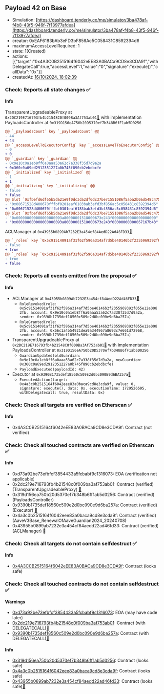 ## Payload 42 on Base

- Simulation: [https://dashboard.tenderly.co/me/simulator/3ba478af-f4b8-43f5-946f-7f13977afdea](https://dashboard.tenderly.co/me/simulator/3ba478af-f4b8-43f5-946f-7f13977afdea)
- creator: 0xEAF6183bAb3eFD3bF856Ac5C058431C8592394d6
- maximumAccessLevelRequired: 1
- state: 1(Created)
- actions: [{"target":"0x4A3C0B2515164f6042eEE83A0BACa9CD8e3CDA9f","withDelegateCall":true,"accessLevel":1,"value":"0","signature":"execute()","callData":"0x"}]
- createdAt: [16/10/2024, 18:02:39](https://basescan.org/tx/0x7c5f78361488a249a772eaefc2b110686c2b1935339e968a37153042129f65ba)

### Check: Reports all state changes :white_check_mark:

#### Info


TransparentUpgradeableProxy at `0x2DC219E716793fb4b21548C0f009Ba3Af753ab01`[:ghost:](https://github.com/bgd-labs/aave-address-book "GovernanceV3Base.PAYLOADS_CONTROLLER") with implementation PayloadsController at `0x319D156eA750b20D5370ef7b348B6fF1ab5D0256`
```diff
@@ `_payloadsCount` key `_payloadsCount` @@
- 44
+ 44
@@ `_accessLevelToExecutorConfig` key `_accessLevelToExecutorConfig` @@
- 0
+ 0
@@ `_guardian` key `_guardian` @@
- 0x9e10c0a1eb8ff6a0aaa53a62c7a338f35d7d9a2a
+ 0x360c0a69ed2912351227a0b745f890cb2ebdbcfe
@@ `_initialized` key `_initialized` @@
- 1
+ 1
@@ `_initializing` key `_initializing` @@
- false
+ false
@@ Slot `0xfbefd6df65b5da21e9f0dc3da2df6dc37be71551086f5aba2b0ad548c4758150` @@
- "0x00671528d400670fffbf0201eaf6183bab3efd3bf856ac5c058431c8592394d6"
+ "0x00671528d400670fffbf0301eaf6183bab3efd3bf856ac5c058431c8592394d6"
@@ Slot `0xfbefd6df65b5da21e9f0dc3da2df6dc37be71551086f5aba2b0ad548c4758151` @@
- "0x000000000000000000093a80000001518000673e243f00000000000000000000"
+ "0x000000000000000000093a80000001518000673e243f00000000000067167b43"
```

ACLManager at `0x43955b0899Ab7232E3a454cf84AedD22Ad46FD33`[:ghost:](https://github.com/bgd-labs/aave-address-book "AaveV3Base.ACL_MANAGER")
```diff
@@ `_roles` key `0x5c91514091af31f62f596a314af7d5be40146b2f2355969392f055e12e0982fb.members.0x56c1a4b54921dea9a344967a8693c7e661d72968` @@
- false
+ true
@@ `_roles` key `0x5c91514091af31f62f596a314af7d5be40146b2f2355969392f055e12e0982fb.members.0x9e10c0a1eb8ff6a0aaa53a62c7a338f35d7d9a2a` @@
- true
+ false
```


### Check: Reports all events emitted from the proposal :white_check_mark:

#### Info

- ACLManager at `0x43955b0899Ab7232E3a454cf84AedD22Ad46FD33`[:ghost:](https://github.com/bgd-labs/aave-address-book "AaveV3Base.ACL_MANAGER")
  - `RoleRevoked(role: 0x5c91514091af31f62f596a314af7d5be40146b2f2355969392f055e12e0982fb, account: 0x9e10c0a1eb8ff6a0aaa53a62c7a338f35d7d9a2a, sender: 0x9390b1735def18560c509e2d0bc090e9d6ba257a)`
  - `RoleGranted(role: 0x5c91514091af31f62f596a314af7d5be40146b2f2355969392f055e12e0982fb, account: 0x56c1a4b54921dea9a344967a8693c7e661d72968, sender: 0x9390b1735def18560c509e2d0bc090e9d6ba257a)`
- TransparentUpgradeableProxy at `0x2DC219E716793fb4b21548C0f009Ba3Af753ab01`[:ghost:](https://github.com/bgd-labs/aave-address-book "GovernanceV3Base.PAYLOADS_CONTROLLER") with implementation PayloadsController at `0x319D156eA750b20D5370ef7b348B6fF1ab5D0256`
  - `GuardianUpdated(oldGuardian: 0x9e10c0a1eb8ff6a0aaa53a62c7a338f35d7d9a2a, newGuardian: 0x360c0a69ed2912351227a0b745f890cb2ebdbcfe)`
  - `PayloadExecuted(payloadId: 42)`
- Executor at `0x9390B1735def18560c509E2d0bc090E9d6BA257a`[:ghost:](https://github.com/bgd-labs/aave-address-book "AaveV3Base.ACL_ADMIN, GovernanceV3Base.EXECUTOR_LVL_1")
  - `ExecutedAction(target: 0x4a3c0b2515164f6042eee83a0baca9cd8e3cda9f, value: 0, signature: execute(), data: 0x, executionTime: 1729526595, withDelegatecall: true, resultData: 0x)`

### Check: Check all targets are verified on Etherscan :white_check_mark:

#### Info

- 0x4A3C0B2515164f6042eEE83A0BACa9CD8e3CDA9f: Contract (not verified) 

### Check: Check all touched contracts are verified on Etherscan :white_check_mark:

#### Info

- 0xd73a92be73efbfcf3854433a5fcbabf9c1316073: EOA (verification not applicable)
- 0x2dc219e716793fb4b21548c0f009ba3af753ab01: Contract (verified) (TransparentUpgradeableProxy) [:ghost:](https://github.com/bgd-labs/aave-address-book "GovernanceV3Base.PAYLOADS_CONTROLLER")
- 0x319d156ea750b20d5370ef7b348b6ff1ab5d0256: Contract (verified) (PayloadsController) 
- 0x9390b1735def18560c509e2d0bc090e9d6ba257a: Contract (verified) (Executor) [:ghost:](https://github.com/bgd-labs/aave-address-book "AaveV3Base.ACL_ADMIN, GovernanceV3Base.EXECUTOR_LVL_1")
- 0x4a3c0b2515164f6042eee83a0baca9cd8e3cda9f: Contract (verified) (AaveV3Base_RenewalOfAaveGuardian2024_20240708) 
- 0x43955b0899ab7232e3a454cf84aedd22ad46fd33: Contract (verified) (ACLManager) [:ghost:](https://github.com/bgd-labs/aave-address-book "AaveV3Base.ACL_MANAGER")

### Check: Check all targets do not contain selfdestruct :white_check_mark:

#### Info

- [0x4A3C0B2515164f6042eEE83A0BACa9CD8e3CDA9f](https://basescan.org/address/0x4A3C0B2515164f6042eEE83A0BACa9CD8e3CDA9f): Contract (looks safe)

### Check: Check all touched contracts do not contain selfdestruct :white_check_mark:

#### Warnings

- [0xd73a92be73efbfcf3854433a5fcbabf9c1316073](https://basescan.org/address/0xd73a92be73efbfcf3854433a5fcbabf9c1316073): EOA (may have code later)
- [0x2dc219e716793fb4b21548c0f009ba3af753ab01](https://basescan.org/address/0x2dc219e716793fb4b21548c0f009ba3af753ab01): Contract (with DELEGATECALL)[:ghost:](https://github.com/bgd-labs/aave-address-book "GovernanceV3Base.PAYLOADS_CONTROLLER")
- [0x9390b1735def18560c509e2d0bc090e9d6ba257a](https://basescan.org/address/0x9390b1735def18560c509e2d0bc090e9d6ba257a): Contract (with DELEGATECALL)[:ghost:](https://github.com/bgd-labs/aave-address-book "AaveV3Base.ACL_ADMIN, GovernanceV3Base.EXECUTOR_LVL_1")

#### Info

- [0x319d156ea750b20d5370ef7b348b6ff1ab5d0256](https://basescan.org/address/0x319d156ea750b20d5370ef7b348b6ff1ab5d0256): Contract (looks safe)
- [0x4a3c0b2515164f6042eee83a0baca9cd8e3cda9f](https://basescan.org/address/0x4a3c0b2515164f6042eee83a0baca9cd8e3cda9f): Contract (looks safe)
- [0x43955b0899ab7232e3a454cf84aedd22ad46fd33](https://basescan.org/address/0x43955b0899ab7232e3a454cf84aedd22ad46fd33): Contract (looks safe)[:ghost:](https://github.com/bgd-labs/aave-address-book "AaveV3Base.ACL_MANAGER")

